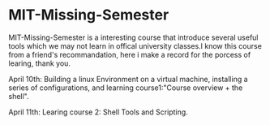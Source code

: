 # MIT-Missing-Semester
MIT-Missing-Semester is a interesting course that introduce several useful tools which we may not learn in offical university classes.I know this course from a friend's recommandation, here i make a record for the porcess of learing, thank you.

April 10th: Building a linux Environment on a virtual machine, installing a series of configurations, and learning course1:"Course overview + the shell".

April 11th: Learing course 2: Shell Tools and Scripting.
